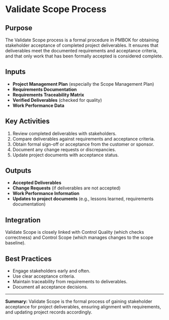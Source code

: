 # Validate Scope Process

## Purpose
The Validate Scope process is a formal procedure in PMBOK for obtaining stakeholder acceptance of completed project deliverables. It ensures that deliverables meet the documented requirements and acceptance criteria, and that only work that has been formally accepted is considered complete.

## Inputs
- **Project Management Plan** (especially the Scope Management Plan)
- **Requirements Documentation**
- **Requirements Traceability Matrix**
- **Verified Deliverables** (checked for quality)
- **Work Performance Data**

## Key Activities
1. Review completed deliverables with stakeholders.
2. Compare deliverables against requirements and acceptance criteria.
3. Obtain formal sign-off or acceptance from the customer or sponsor.
4. Document any change requests or discrepancies.
5. Update project documents with acceptance status.

## Outputs
- **Accepted Deliverables**
- **Change Requests** (if deliverables are not accepted)
- **Work Performance Information**
- **Updates to project documents** (e.g., lessons learned, requirements documentation)

## Integration
Validate Scope is closely linked with Control Quality (which checks correctness) and Control Scope (which manages changes to the scope baseline).

## Best Practices
- Engage stakeholders early and often.
- Use clear acceptance criteria.
- Maintain traceability from requirements to deliverables.
- Document all acceptance decisions.

---

**Summary:**
Validate Scope is the formal process of gaining stakeholder acceptance for project deliverables, ensuring alignment with requirements, and updating project records accordingly.
